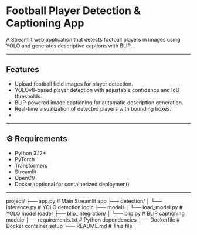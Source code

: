 # Football Player Detection & Captioning App

A Streamlit web application that detects football players in images using YOLO and generates descriptive captions with BLIP. .

---

##  Features

- Upload football field images for player detection.
- YOLOv8-based player detection with adjustable confidence and IoU thresholds.
- BLIP-powered image captioning for automatic description generation.
- Real-time visualization of detected players with bounding boxes.
-

---

## ⚙ Requirements

- Python 3.12+
- PyTorch
- Transformers
- Streamlit
- OpenCV
- Docker (optional for containerized deployment)

---





project/
├── app.py                     # Main Streamlit app
├── detection/
│   └── inference.py           # YOLO detection logic
├── model/
│   └── load_model.py          # YOLO model loader
├── blip_integration/
│   └── blip.py                # BLIP captioning module
├── requirements.txt           # Python dependencies
├── Dockerfile                 # Docker container setup
└── README.md                  # This file


